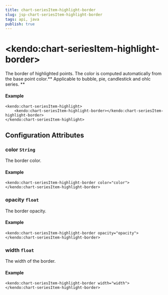 ```yaml
---
title: chart-seriesItem-highlight-border
slug: jsp-chart-seriesItem-highlight-border
tags: api, java
publish: true
---
```


# \<kendo:chart-seriesItem-highlight-border\>

The border of highlighted points. The color is computed automatically from the base point color.** Applicable to bubble, pie, candlestick and ohlc series. **

#### Example
    <kendo:chart-seriesItem-highlight>
        <kendo:chart-seriesItem-highlight-border></kendo:chart-seriesItem-highlight-border>
    </kendo:chart-seriesItem-highlight>

## Configuration Attributes

### color `String`

The border color.

#### Example
    <kendo:chart-seriesItem-highlight-border color="color">
    </kendo:chart-seriesItem-highlight-border>

### opacity `float`

The border opacity.

#### Example
    <kendo:chart-seriesItem-highlight-border opacity="opacity">
    </kendo:chart-seriesItem-highlight-border>

### width `float`

The width of the border.

#### Example
    <kendo:chart-seriesItem-highlight-border width="width">
    </kendo:chart-seriesItem-highlight-border>

